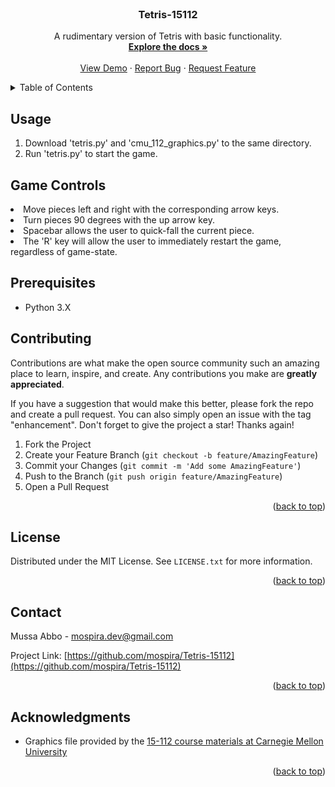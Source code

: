<div id="top"></div>

<!-- PROJECT LOGO -->
<br />
<div align="center">
  </a>

<h3 align="center">Tetris-15112</h3>

  <p align="center">
    A rudimentary version of Tetris with basic functionality.
    <br />
    <a href="https://github.com/mospira/Tetris-15112"><strong>Explore the docs »</strong></a>
    <br />
    <br />
    <a href="https://github.com/mospira/Tetris-15112">View Demo</a>
    ·
    <a href="https://github.com/mospira/Tetris-15112/issues">Report Bug</a>
    ·
    <a href="https://github.com/mospira/Tetris-15112/issues">Request Feature</a>
  </p>
</div>



<!-- TABLE OF CONTENTS -->
<details>
  <summary>Table of Contents</summary>
  <ol>
    <li>
      <a href="#about-the-project">About The Project</a>
    </li>
    <li><a href="#usage">Usage</a></li>
    <li><a href="#game-controls">Game Controls</a></li>
    <li><a href="#prerequisites">Prerequisites</a></li>
    <li><a href="#contributing">Contributing</a></li>
    <li><a href="#license">License</a></li>
    <li><a href="#contact">Contact</a></li>
    <li><a href="#acknowledgments">Acknowledgments</a></li>
  </ol>
</details>



<!-- GETTING STARTED -->
## Usage

1. Download 'tetris.py' and 'cmu_112_graphics.py' to the same directory.
2. Run 'tetris.py' to start the game.

## Game Controls
<li>Move pieces left and right with the corresponding arrow keys.</li>
<li>Turn pieces 90 degrees with the up arrow key.</li>
<li>Spacebar allows the user to quick-fall the current piece.</li>
<li>The 'R' key will allow the user to immediately restart the game, regardless of game-state.</li>

## Prerequisites

* Python 3.X



<!-- CONTRIBUTING -->
## Contributing

Contributions are what make the open source community such an amazing place to learn, inspire, and create. Any contributions you make are **greatly appreciated**.

If you have a suggestion that would make this better, please fork the repo and create a pull request. You can also simply open an issue with the tag "enhancement".
Don't forget to give the project a star! Thanks again!

1. Fork the Project
2. Create your Feature Branch (`git checkout -b feature/AmazingFeature`)
3. Commit your Changes (`git commit -m 'Add some AmazingFeature'`)
4. Push to the Branch (`git push origin feature/AmazingFeature`)
5. Open a Pull Request

<p align="right">(<a href="#top">back to top</a>)</p>



<!-- LICENSE -->
## License

Distributed under the MIT License. See `LICENSE.txt` for more information.

<p align="right">(<a href="#top">back to top</a>)</p>



<!-- CONTACT -->
## Contact

Mussa Abbo - mospira.dev@gmail.com

Project Link: [https://github.com/mospira/Tetris-15112](https://github.com/mospira/Tetris-15112)

<p align="right">(<a href="#top">back to top</a>)</p>



<!-- ACKNOWLEDGMENTS -->
## Acknowledgments

* Graphics file provided by the [15-112 course materials at Carnegie Mellon University](https://www.cs.cmu.edu/~112/index.html)

<p align="right">(<a href="#top">back to top</a>)</p>



<!-- MARKDOWN LINKS & IMAGES -->
<!-- https://www.markdownguide.org/basic-syntax/#reference-style-links -->
[contributors-shield]: https://img.shields.io/github/contributors/mospira/Tetris-15112.svg?style=for-the-badge
[contributors-url]: https://github.com/mospira/Tetris-15112/graphs/contributors
[forks-shield]: https://img.shields.io/github/forks/mospira/Tetris-15112.svg?style=for-the-badge
[forks-url]: https://github.com/mospira/Tetris-15112/network/members
[stars-shield]: https://img.shields.io/github/stars/mospira/Tetris-15112.svg?style=for-the-badge
[stars-url]: https://github.com/mospira/Tetris-15112/stargazers
[issues-shield]: https://img.shields.io/github/issues/mospira/Tetris-15112.svg?style=for-the-badge
[issues-url]: https://github.com/mospira/Tetris-15112/issues
[license-shield]: https://img.shields.io/github/license/mospira/Tetris-15112.svg?style=for-the-badge
[license-url]: https://github.com/mospira/Tetris-15112/blob/master/LICENSE.txt
[linkedin-shield]: https://img.shields.io/badge/-LinkedIn-black.svg?style=for-the-badge&logo=linkedin&colorB=555
[linkedin-url]: https://linkedin.com/in/linkedin_username
[product-screenshot]: images/screenshot.png
